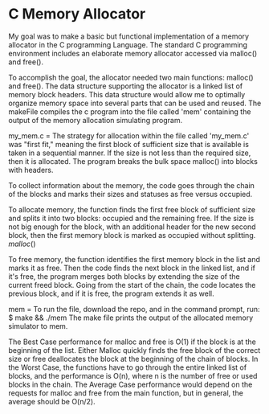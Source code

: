 # C Memory Allocator
My goal was to make a basic but functional implementation of a memory allocator in the C programming Language. The standard C programming environment includes an elaborate memory allocator accessed via malloc() and free().

To accomplish the goal, the allocator needed two main functions: malloc() and free(). The data structure supporting the allocator is a linked list of memory block headers. This  data structure would allow me to optimally organize memory space into several parts that can be used and reused. The makeFile compiles the c program into the file called 'mem' containing the output of the memory allocation simulating program.

my_mem.c =
The strategy for allocation within the file called 'my_mem.c' was "first fit," meaning the first block of sufficient size that is available is taken in a sequential manner. If the size is not less than the required size, then it is allocated. The program breaks the bulk space malloc() into blocks with headers.

To collect information about the memory, the code goes through the chain of the blocks and marks their sizes and statuses as free versus occupied. 

To allocate memory, the function finds the first free block of sufficient size and splits it into two blocks: occupied and the remaining free. If the size is not big enough for the block, with an additional header for the new second block, then the first memory block is marked as occupied without splitting. $malloc()$

To free memory, the function identifies the first memory block in the list and marks it as free. Then the code finds the next block in the linked list, and if it's free, the program merges both blocks by extending the size of the current freed block. Going from the start of the chain, the code locates the previous block, and if it is free, the program extends it as well. 

mem = 
To run the file, download the repo, and in the command prompt, run: $ make && ./mem
The make file prints the output of the allocated memory simulator to mem.

The Best Case performance for malloc and free is O(1) if the block is at the beginning of the list.
Either Malloc quickly finds the free block of the correct size or free deallocates the block at the beginning of the chain of blocks.
In the Worst Case, the functions have to go through the entire linked list of blocks, and the performance is O(n), where n is the number of free or used blocks in the chain.
The Average Case performance would depend on the requests for malloc and free from the main function, but in general, the average should be O(n/2).
